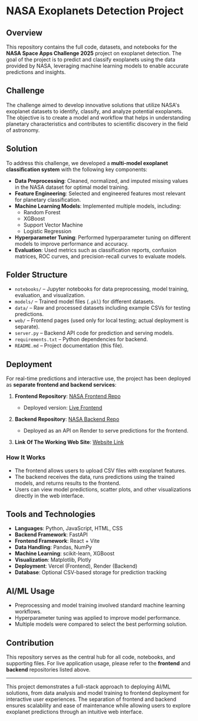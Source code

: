 # NASA Exoplanets Detection Project

## Overview
This repository contains the full code, datasets, and notebooks for the **NASA Space Apps Challenge 2025** project on exoplanet detection. The goal of the project is to predict and classify exoplanets using the data provided by NASA, leveraging machine learning models to enable accurate predictions and insights.

## Challenge
The challenge aimed to develop innovative solutions that utilize NASA's exoplanet datasets to identify, classify, and analyze potential exoplanets. The objective is to create a model and workflow that helps in understanding planetary characteristics and contributes to scientific discovery in the field of astronomy.

## Solution
To address this challenge, we developed a **multi-model exoplanet classification system** with the following key components:

- **Data Preprocessing**: Cleaned, normalized, and imputed missing values in the NASA dataset for optimal model training.
- **Feature Engineering**: Selected and engineered features most relevant for planetary classification.
- **Machine Learning Models**: Implemented multiple models, including:
  - Random Forest
  - XGBoost
  - Support Vector Machine
  - Logistic Regression
- **Hyperparameter Tuning**: Performed hyperparameter tuning on different models to improve performance and accuracy.
- **Evaluation**: Used metrics such as classification reports, confusion matrices, ROC curves, and precision-recall curves to evaluate models.

## Folder Structure
- `notebooks/` – Jupyter notebooks for data preprocessing, model training, evaluation, and visualization.
- `models/` – Trained model files (`.pkl`) for different datasets.
- `data/` – Raw and processed datasets including example CSVs for testing predictions.
- `web/` – Frontend pages (used only for local testing; actual deployment is separate).
- `server.py` – Backend API code for prediction and serving models.
- `requirements.txt` – Python dependencies for backend.
- `README.md` – Project documentation (this file).

## Deployment
For real-time predictions and interactive use, the project has been deployed as **separate frontend and backend services**:

1. **Frontend Repository**: [NASA Frontend Repo](https://github.com/Prathamesh603/Nasa-Frontend-)  
   - Deployed version: [Live Frontend](https://nasa-frontend-qisq.onrender.com/index.html)

2. **Backend Repository**: [NASA Backend Repo](https://github.com/Prathamesh603/Nasa-Space-App-Backend)  
   - Deployed as an API on Render to serve predictions for the frontend.

3. **Link Of The Working Web Site**: [Website Link](https://nasa-frontend-qisq.onrender.com/index.html)

### How It Works
- The frontend allows users to upload CSV files with exoplanet features.
- The backend receives the data, runs predictions using the trained models, and returns results to the frontend.
- Users can view model predictions, scatter plots, and other visualizations directly in the web interface.

## Tools and Technologies
- **Languages**: Python, JavaScript, HTML, CSS
- **Backend Framework**: FastAPI
- **Frontend Framework**: React + Vite
- **Data Handling**: Pandas, NumPy
- **Machine Learning**: scikit-learn, XGBoost
- **Visualization**: Matplotlib, Plotly
- **Deployment**: Vercel (Frontend), Render (Backend)
- **Database**: Optional CSV-based storage for prediction tracking

## AI/ML Usage
- Preprocessing and model training involved standard machine learning workflows.
- Hyperparameter tuning was applied to improve model performance.
- Multiple models were compared to select the best performing solution.

## Contribution
This repository serves as the central hub for all code, notebooks, and supporting files. For live application usage, please refer to the **frontend** and **backend** repositories listed above.

---

This project demonstrates a full-stack approach to deploying AI/ML solutions, from data analysis and model training to frontend deployment for interactive user experiences. The separation of frontend and backend ensures scalability and ease of maintenance while allowing users to explore exoplanet predictions through an intuitive web interface.

